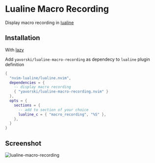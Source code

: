 # Lualine Macro Recording

Display macro recording in [lualine](https://github.com/nvim-lualine/lualine.nvim)

## Installation

With [lazy](https://github.com/folke/lazy.nvim)

Add `yavorski/lualine-macro-recording` as dependecy to `lualine` plugin definition

```lua
{
  "nvim-lualine/lualine.nvim",
  dependencies = {
    -- display macro recording
    { "yavorski/lualine-macro-recording.nvim" }
  },
  opts = {
    sections = {
      -- add to section of your choice
      lualine_c = { "macro_recording", "%S" },
    },
  }
}
```

## Screenshot

![lualine-macro-recording](https://github.com/user-attachments/assets/26a24ddc-395f-43cc-b8cd-0b0c4dafe2a6)
